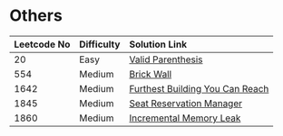 # Others

| Leetcode No | Difficulty | Solution Link |
| :--- | :--- | :--- |
| 20 | Easy | [Valid Parenthesis](leetcode-easy/leetcode-20-valid-parentheses.md) |
| 554 | Medium | [Brick Wall](leetcode-medium/leetcode-554-brick-wall.md) |
| 1642 | Medium | [Furthest Building You Can Reach](leetcode-medium/leetcode-1642-furthest-building-you-can-reach.md) |
| 1845 | Medium | [Seat Reservation Manager](leetcode-medium/leetcode-1845-seat-reservation-manager.md) |
| 1860 | Medium | [Incremental Memory Leak](leetcode-medium/leetcode-1860-incremental-memory-leak.md) |


